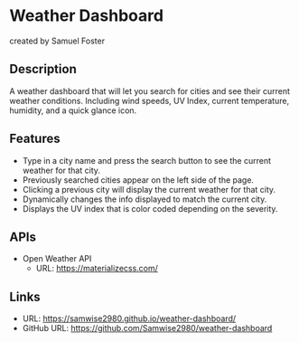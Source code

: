 # Weather Dashboard
created by Samuel Foster

## Description
A weather dashboard that will let you search for cities and see their current weather conditions. Including wind speeds, UV Index, current temperature, humidity, and a quick glance icon.

## Features
* Type in a city name and press the search button to see the current weather for that city.
* Previously searched cities appear on the left side of the page.
* Clicking a previous city will display the current weather for that city.
* Dynamically changes the info displayed to match the current city.
* Displays the UV index that is color coded depending on the severity.

## APIs
* Open Weather API
    + URL: https://materializecss.com/

## Links
* URL: https://samwise2980.github.io/weather-dashboard/
* GitHub URL: https://github.com/Samwise2980/weather-dashboard

